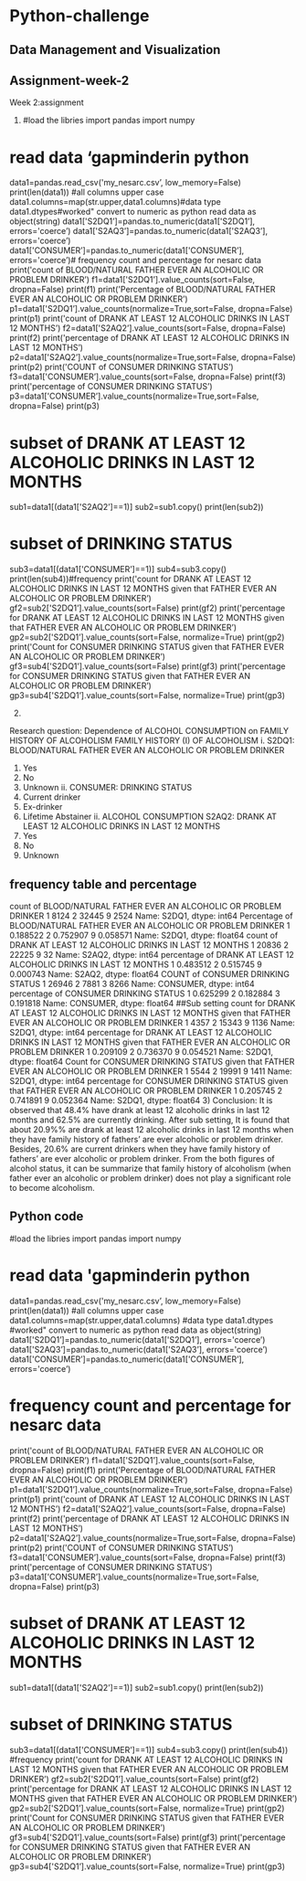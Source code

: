 # Python-challenge
## Data Management and Visualization
## Assignment-week-2 
Week 2:assignment
1) #load the libries
import pandas
import numpy
# read data ‘gapminderin python
data1=pandas.read_csv('my_nesarc.csv’, low_memory=False)
print(len(data1))
#all columns upper case
data1.columns=map(str.upper,data1.columns)#data type
data1.dtypes#worked" convert to numeric as python read data as object(string)
data1['S2DQ1’]=pandas.to_numeric(data1['S2DQ1’], errors='coerce’)
data1['S2AQ3’]=pandas.to_numeric(data1['S2AQ3’], errors='coerce’)
data1['CONSUMER’]=pandas.to_numeric(data1['CONSUMER’], errors='coerce’)# frequency count and percentage for nesarc data
print('count of BLOOD/NATURAL FATHER EVER AN ALCOHOLIC OR PROBLEM DRINKER’)
f1=data1['S2DQ1’].value_counts(sort=False, dropna=False)
print(f1)
print('Percentage of BLOOD/NATURAL FATHER EVER AN ALCOHOLIC OR PROBLEM DRINKER’)
p1=data1['S2DQ1’].value_counts(normalize=True,sort=False, dropna=False)
print(p1)
print('count of DRANK AT LEAST 12 ALCOHOLIC DRINKS IN LAST 12 MONTHS’)
f2=data1['S2AQ2’].value_counts(sort=False, dropna=False)
print(f2)
print('percentage of DRANK AT LEAST 12 ALCOHOLIC DRINKS IN LAST 12 MONTHS’)
p2=data1['S2AQ2’].value_counts(normalize=True,sort=False, dropna=False)
print(p2)
print('COUNT of CONSUMER DRINKING STATUS’)
f3=data1['CONSUMER’].value_counts(sort=False, dropna=False)
print(f3)
print('percentage of CONSUMER DRINKING STATUS’)
p3=data1['CONSUMER’].value_counts(normalize=True,sort=False, dropna=False)
print(p3)
# subset of DRANK AT LEAST 12 ALCOHOLIC DRINKS IN LAST 12 MONTHS
sub1=data1[(data1['S2AQ2’]==1)]
sub2=sub1.copy()
print(len(sub2))
# subset of DRINKING STATUS
sub3=data1[(data1['CONSUMER’]==1)]
sub4=sub3.copy()
print(len(sub4))#frequency
print('count for DRANK AT LEAST 12 ALCOHOLIC DRINKS IN LAST 12 MONTHS given that FATHER EVER AN ALCOHOLIC OR PROBLEM DRINKER’)
gf2=sub2['S2DQ1’].value_counts(sort=False)
print(gf2)
print('percentage for DRANK AT LEAST 12 ALCOHOLIC DRINKS IN LAST 12 MONTHS given that FATHER EVER AN ALCOHOLIC OR PROBLEM DRINKER’)
gp2=sub2['S2DQ1’].value_counts(sort=False, normalize=True)
print(gp2)
print('Count for CONSUMER DRINKING STATUS given that FATHER EVER AN ALCOHOLIC OR PROBLEM DRINKER’)
gf3=sub4['S2DQ1’].value_counts(sort=False)
print(gf3)
print('percentage for CONSUMER DRINKING STATUS given that FATHER EVER AN ALCOHOLIC OR PROBLEM DRINKER’)
gp3=sub4['S2DQ1’].value_counts(sort=False, normalize=True)
print(gp3)

2)
Research question: Dependence of ALCOHOL CONSUMPTION on FAMILY HISTORY OF ALCOHOLISM
 FAMILY HISTORY (I) OF ALCOHOLISM
i.                    S2DQ1: BLOOD/NATURAL FATHER EVER AN ALCOHOLIC OR PROBLEM DRINKER
 1. Yes
2. No
9. Unknown
 ii. CONSUMER: DRINKING STATUS
 1. Current drinker
2. Ex-drinker
3. Lifetime Abstainer
 ii.                  ALCOHOL CONSUMPTION
S2AQ2: DRANK AT LEAST 12 ALCOHOLIC DRINKS IN LAST 12 MONTHS
 1. Yes
2. No
9. Unknown
 ## frequency table and percentage
count of BLOOD/NATURAL FATHER EVER AN ALCOHOLIC OR PROBLEM DRINKER
1     8124
2    32445
9     2524
Name: S2DQ1, dtype: int64
Percentage of BLOOD/NATURAL FATHER EVER AN ALCOHOLIC OR PROBLEM DRINKER
1   0.188522
2   0.752907
9   0.058571
Name: S2DQ1, dtype: float64
count of DRANK AT LEAST 12 ALCOHOLIC DRINKS IN LAST 12 MONTHS
1    20836
2    22225
9       32
Name: S2AQ2, dtype: int64
percentage of DRANK AT LEAST 12 ALCOHOLIC DRINKS IN LAST 12 MONTHS
1   0.483512
2   0.515745
9   0.000743
Name: S2AQ2, dtype: float64
COUNT of CONSUMER DRINKING STATUS
1    26946
2     7881
3     8266
Name: CONSUMER, dtype: int64
percentage of CONSUMER DRINKING STATUS
1   0.625299
2   0.182884
3   0.191818
Name: CONSUMER, dtype: float64
##Sub setting
count for DRANK AT LEAST 12 ALCOHOLIC DRINKS IN LAST 12 MONTHS given that FATHER EVER AN ALCOHOLIC OR PROBLEM DRINKER
1     4357
2    15343
9     1136
Name: S2DQ1, dtype: int64
percentage for DRANK AT LEAST 12 ALCOHOLIC DRINKS IN LAST 12 MONTHS given that FATHER EVER AN ALCOHOLIC OR PROBLEM DRINKER
1   0.209109
2   0.736370
9   0.054521
Name: S2DQ1, dtype: float64
Count for CONSUMER DRINKING STATUS given that FATHER EVER AN ALCOHOLIC OR PROBLEM DRINKER
1     5544
2    19991
9     1411
Name: S2DQ1, dtype: int64
percentage for CONSUMER DRINKING STATUS given that FATHER EVER AN ALCOHOLIC OR PROBLEM DRINKER
1   0.205745
2   0.741891
9   0.052364
Name: S2DQ1, dtype: float64
 3)
Conclusion: It is observed that 48.4% have drank at least 12 alcoholic drinks in last 12 months and 62.5% are currently drinking. After sub setting,  It is found that about 20.9%% are drank at least 12 alcoholic drinks in last 12 months when they have family history of fathers’ are ever alcoholic or problem drinker. Besides, 20.6% are current drinkers when they have family history of fathers’ are ever alcoholic or problem drinker. From the both figures of alcohol status, it can be summarize that family history of alcoholism (when father ever an alcoholic or problem drinker) does not play a significant role to become alcoholism.
 ## Python code
#load the libries
import pandas
import numpy
# read data 'gapminderin python
data1=pandas.read_csv('my_nesarc.csv’, low_memory=False)
print(len(data1))
#all columns upper case
data1.columns=map(str.upper,data1.columns)
#data type
data1.dtypes
#worked" convert to numeric as python read data as object(string)
data1['S2DQ1’]=pandas.to_numeric(data1['S2DQ1’], errors='coerce’)
data1['S2AQ3’]=pandas.to_numeric(data1['S2AQ3’], errors='coerce’)
data1['CONSUMER’]=pandas.to_numeric(data1['CONSUMER’], errors='coerce’)
# frequency count and percentage for nesarc data
print('count of BLOOD/NATURAL FATHER EVER AN ALCOHOLIC OR PROBLEM DRINKER’)
f1=data1['S2DQ1’].value_counts(sort=False, dropna=False)
print(f1)
print('Percentage of BLOOD/NATURAL FATHER EVER AN ALCOHOLIC OR PROBLEM DRINKER’)
p1=data1['S2DQ1’].value_counts(normalize=True,sort=False, dropna=False)
print(p1)
print('count of DRANK AT LEAST 12 ALCOHOLIC DRINKS IN LAST 12 MONTHS’)
f2=data1['S2AQ2’].value_counts(sort=False, dropna=False)
print(f2)
print('percentage of DRANK AT LEAST 12 ALCOHOLIC DRINKS IN LAST 12 MONTHS’)
p2=data1['S2AQ2’].value_counts(normalize=True,sort=False, dropna=False)
print(p2)
print('COUNT of CONSUMER DRINKING STATUS’)
f3=data1['CONSUMER’].value_counts(sort=False, dropna=False)
print(f3)
print('percentage of CONSUMER DRINKING STATUS’)
p3=data1['CONSUMER’].value_counts(normalize=True,sort=False, dropna=False)
print(p3)
# subset of DRANK AT LEAST 12 ALCOHOLIC DRINKS IN LAST 12 MONTHS
sub1=data1[(data1['S2AQ2’]==1)]
sub2=sub1.copy()
print(len(sub2))
# subset of DRINKING STATUS
sub3=data1[(data1['CONSUMER’]==1)]
sub4=sub3.copy()
print(len(sub4))
#frequency
print('count for DRANK AT LEAST 12 ALCOHOLIC DRINKS IN LAST 12 MONTHS given that FATHER EVER AN ALCOHOLIC OR PROBLEM DRINKER’)
gf2=sub2['S2DQ1’].value_counts(sort=False)
print(gf2)
print('percentage for DRANK AT LEAST 12 ALCOHOLIC DRINKS IN LAST 12 MONTHS given that FATHER EVER AN ALCOHOLIC OR PROBLEM DRINKER’)
gp2=sub2['S2DQ1’].value_counts(sort=False, normalize=True)
print(gp2)
print('Count for CONSUMER DRINKING STATUS given that FATHER EVER AN ALCOHOLIC OR PROBLEM DRINKER’)
gf3=sub4['S2DQ1’].value_counts(sort=False)
print(gf3)
print('percentage for CONSUMER DRINKING STATUS given that FATHER EVER AN ALCOHOLIC OR PROBLEM DRINKER’)
gp3=sub4['S2DQ1’].value_counts(sort=False, normalize=True)
print(gp3)

